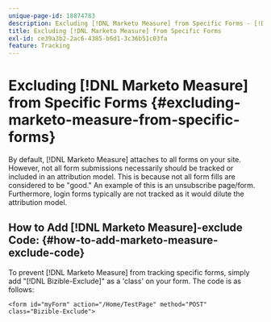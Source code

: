 ```yaml
---
unique-page-id: 18874783
description: Excluding [!DNL Marketo Measure] from Specific Forms - [!DNL Marketo Measure] - Product Documentation
title: Excluding [!DNL Marketo Measure] from Specific Forms
exl-id: ce39a3b2-2ac6-4385-b6d1-3c36b51c03fa
feature: Tracking
---
```

# Excluding [!DNL Marketo Measure] from Specific Forms {#excluding-marketo-measure-from-specific-forms}

By default, [!DNL Marketo Measure] attaches to all forms on your site. However, not all form submissions necessarily should be tracked or included in an attribution model. This is because not all form fills are considered to be "good." An example of this is an unsubscribe page/form. Furthermore, login forms typically are not tracked as it would dilute the attribution model.

## How to Add [!DNL Marketo Measure]-exclude Code:  {#how-to-add-marketo-measure-exclude-code}

To prevent [!DNL Marketo Measure] from tracking specific forms, simply add "[!DNL Bizible-Exclude]" as a 'class' on your form. The code is as follows:

`<form id="myForm" action="/Home/TestPage" method="POST" class="Bizible-Exclude">`
